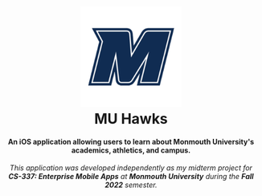 <h1 align="center">
  <br>
  <a href="https://github.com/joefurmanowski/mu-hawks-ios"><img src="https://github.com/joefurmanowski/mu-hawks-ios/blob/main/MUHawksApp/Assets.xcassets/AppIcon.appiconset/icon_1024.png?raw=true" alt="MU Hawks" width="200"></a>
  <br>
  MU Hawks
  <br>
</h1>

<h4 align="center">An iOS application allowing users to learn about Monmouth University's academics, athletics, and campus.</h4>

<p align="center"><em>This application was developed independently as my midterm project for <strong>CS-337: Enterprise Mobile Apps</strong> at <strong>Monmouth University</strong> during the <strong>Fall 2022</strong> semester.</em></p>
